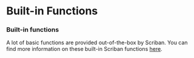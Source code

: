 # Built-in Functions

### Built-in functions <a href="#built-in-functions" id="built-in-functions"></a>

A lot of basic functions are provided out-of-the-box by Scriban. You can find more information on these built-in Scriban functions [here](https://github.com/scriban/scriban/blob/master/doc/builtins.md).
